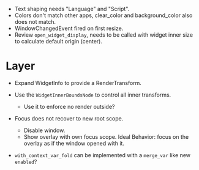 * Text shaping needs "Language" and "Script".
* Colors don't match other apps, clear_color and background_color also does not match.
* WindowChangedEvent fired on first resize.
* Review `open_widget_display`, needs to be called with widget inner size to calculate default origin (center).

# Layer

* Expand WidgetInfo to provide a RenderTransform.
* Use the `WidgetInnerBoundsNode` to control all inner transforms.
    - Use it to enforce no render outside?

* Focus does not recover to new root scope.
    - Disable window.
    - Show overlay with own focus scope.
    Ideal Behavior: focus on the overlay as if the window opened with it.

* `with_context_var_fold` can be implemented with a `merge_var` like new `enabled`?